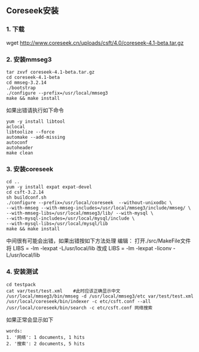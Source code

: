 ## Coreseek安装

### 1. 下载
wget http://www.coreseek.cn/uploads/csft/4.0/coreseek-4.1-beta.tar.gz 

### 2. 安装mmseg3
```	
tar zxvf coreseek-4.1-beta.tar.gz    
cd coreseek-4.1-beta  
cd mmseg-3.2.14  
./bootstrap  
./configure --prefix=/usr/local/mmseg3  
make && make install 
```

如果出错请执行如下命令
```
yum -y install libtool  
aclocal  
libtoolize --force  
automake --add-missing  
autoconf  
autoheader  
make clean
```

### 3. 安装coreseek
```
cd ..
yum -y install expat expat-devel
cd csft-3.2.14
sh buildconf.sh
./configure --prefix=/usr/local/coreseek  --without-unixodbc \
--with-mmseg --with-mmseg-includes=/usr/local/mmseg3/include/mmseg/ \
--with-mmseg-libs=/usr/local/mmseg3/lib/ --with-mysql \
--with-mysql-includes=/usr/local/mysql/include \
--with-mysql-libs=/usr/local/mysql/lib
make && make install
```
中间很有可能会出错，如果出错按如下方法处理
编辑：
打开./src/MakeFile文件
将
LIBS = -lm -lexpat -L/usr/local/lib
改成
LIBS = -lm -lexpat -liconv -L/usr/local/lib

### 4. 安装测试
```
cd testpack  
cat var/test/test.xml    #此时应该正确显示中文  
/usr/local/mmseg3/bin/mmseg -d /usr/local/mmseg3/etc var/test/test.xml  
/usr/local/coreseek/bin/indexer -c etc/csft.conf --all  
/usr/local/coreseek/bin/search -c etc/csft.conf 网络搜索
```
如果正常会显示如下
```
words:    
1. '网络': 1 documents, 1 hits    
2. '搜索': 2 documents, 5 hits
```
